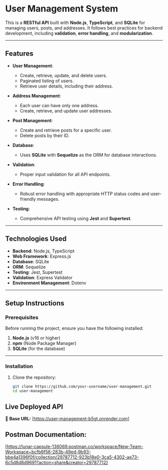 # User Management System

This is a **RESTful API** built with **Node.js**, **TypeScript**, and **SQLite** for managing users, posts, and addresses. It follows best practices for backend development, including **validation**, **error handling**, and **modularization**.

---

## Features

- **User Management**:

  - Create, retrieve, update, and delete users.
  - Paginated listing of users.
  - Retrieve user details, including their address.

- **Address Management**:

  - Each user can have only one address.
  - Create, retrieve, and update user addresses.

- **Post Management**:

  - Create and retrieve posts for a specific user.
  - Delete posts by their ID.

- **Database**:

  - Uses **SQLite** with **Sequelize** as the ORM for database interactions.

- **Validation**:

  - Proper input validation for all API endpoints.

- **Error Handling**:

  - Robust error handling with appropriate HTTP status codes and user-friendly messages.

- **Testing**:
  - Comprehensive API testing using **Jest** and **Supertest**.

---

## Technologies Used

- **Backend**: Node.js, TypeScript
- **Web Framework**: Express.js
- **Database**: SQLite
- **ORM**: Sequelize
- **Testing**: Jest, Supertest
- **Validation**: Express Validator
- **Environment Management**: Dotenv

---

## Setup Instructions

### Prerequisites

Before running the project, ensure you have the following installed:

1. **Node.js** (v16 or higher)
2. **npm** (Node Package Manager)
3. **SQLite** (for the database)

---

### Installation

1. Clone the repository:
   ```bash
   git clone https://github.com/your-username/user-management.git
   cd user-management
   ```

## Live Deployed API

🔗 **Base URL:** [https://user-management-b5gt.onrender.com]

## Postman Documentation:
[https://lunar-capsule-136069.postman.co/workspace/New-Team-Workspace~bcfb6f56-283b-49ed-9b93-bbe4a1396f0f/collection/29787712-923b18e0-3ca5-4302-ae73-6c5d8d8d9691?action=share&creator=29787712]


